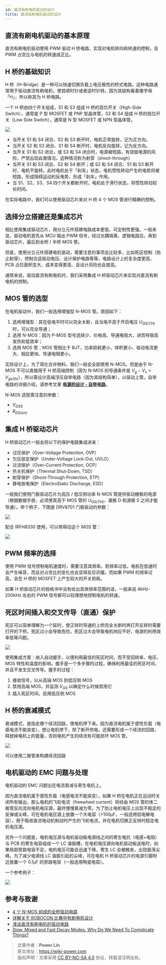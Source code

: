 ```yaml
---
id: 直流有刷电机驱动的设计
title: 直流有刷电机驱动的设计
---
```


## 直流有刷电机驱动的基本原理

直流有刷电机驱动使用 PWM 驱动 H 桥电路，实现对电机转向和转速的控制，且 PWM 占空比与电机的转速成正比。

## H 桥的基础知识

H 桥（H-Bridge）是一种可以快速切换负载上电压极性的桥式电路。这种电路通常用于驱动直流有刷电机，使其顺时针或者逆时针转。因为其结构看着像字母「H」，所以称其为 H 桥电路。

一个 H 桥由四个开关组成，S1 和 S3 组成 H 桥的高位开关（High-Side Switch），通常是 P 型 MOSFET 或 PNP 型晶体管，S2 和 S4 组成 H 桥的低位开关（Low Side Switch），通常是 N 型 MOSFET 或 NPN 型晶体管。

![](https://wiki-media-1253965369.cos.ap-guangzhou.myqcloud.com/img/20210812093751.png)

- 当开关 S1 和 S4 闭合、S2 和 S3 断开时，电机正常旋转，记为正方向。
- 当开关 S2 和 S3 闭合、S1 和 S4 断开时，电机反向旋转，记为反方向。
- 当开关 S1 和 S2 闭合，或 S3 和 S4 闭合时，电源被短路，有烧毁电源的风险，严禁出现此类情况。这种情况称为射穿（shoot-through）
- 当开关 S1 和 S3 闭合、S2 和 S4 断开；或 S2 和 S4 闭合、S1 和 S3 断开时，电机不旋转。此时电机处于「刹车」状态，电机惯性转动产生的电势将被短路，形成阻碍运动的反电势，形成「刹车」作用。
- 当 S1、S2、S3、S4 四个开关都断开时，电机处于滑行状态，将惯性转动较长时间。

在实际电路中，我们可以使用驱动芯片来对 H 桥 4 个 MOS 管进行精确的控制。

## 选择分立搭建还是集成芯片

相比使用集成驱动芯片，用分立元件搭建电路成本更低、可定制性更强。一般来说，驱动电机首先从 MCU 输出 PWM 信号，经过光耦隔离、逻辑电路后，再到驱动芯片，最后到全桥 / 半桥 MOS 管。

但是，使用分立元件搭建电机驱动，需要注意的事项会比较多，比如死区控制（防止射穿）、控制合适驱动电压、设计保护电路等等，电路设计上的复杂度更高、PCB 占位面积变大、成本变得更高、且设计风险也会提高。

通常来说，驱动直流有刷电机时，我们采用集成 H 桥驱动芯片来实现对直流有刷电机的控制。

## MOS 管的选型

在电机驱动中，我们一般选用增强型 N-MOS 管。原因如下：

1. 选用增强型：其在低电平时可以完全关断，且当电平高于开启电压 $U_{GS(TH)}$ 时，可以完全导通；
2. 选用 N-MOS：因为 P-MOS 型号选择少、价格高、导通电阻大，进而导致高发热和低效率；
3. 选用 MOS 管：MOS 管相比于 BJT，功率损耗更小、体积更小、驱动电流更大、相应更快、导通电阻更小。

实际设计上，为了简化合并物料，我们一般会全部使用 N-MOS。但是由于 N-MOS 不可以直接用于 H 桥高端控制（因为 N-MOS 的导通条件是 $V_g-V_s>V_{gs(th)}$），所以需设计高端浮压自举电路（因为其结构简单），以驱动上管。自举电路的详细介绍，请参考文章 [**电源的设计 - 自举电路**](https://wiki-power.com/%E7%94%B5%E6%BA%90%E7%9A%84%E8%AE%BE%E8%AE%A1-%E8%87%AA%E4%B8%BE%E7%94%B5%E8%B7%AF)。

N-MOS 选型需注意的参数：

- $V_{DSS}$
- $R_{DS(on)}$

## 集成 H 桥驱动芯片

H 桥驱动芯片一般会将以下的保护电路集成进来：

- 过压保护（Over-Voltage Protection, OVP）
- 欠压锁定保护（Under-Voltage Lock-Out, UVLO）
- 过流保护（Over-Current Protection, OCP）
- 热关机保护（Thermal Shut-Down, TSD）
- 射穿保护（Shoot-Through Protection, STP）
- 静电放电保护（ElectroStatic Discharge, ESD）

一般我们使用门极驱动芯片为高压 / 低压侧功率 N-MOS 管提供驱动栅极的电源（根据数据手册，必须使其高于 MOS 管的 $U_{GS(TH)}$，漏极 D 和源极 S 之间才能导通）。举个例子，下图是 DRV8701 门极驱动的参数：

![](https://wiki-media-1253965369.cos.ap-guangzhou.myqcloud.com/img/20210811095012.png)

配合 IRFH8330 使用，可以带得动这个 MOS 管：

![](https://wiki-media-1253965369.cos.ap-guangzhou.myqcloud.com/img/20210811095429.png)

## PWM 频率的选择

使用 PWM 信号控制电机速度时，需要注意其频率。若频率过低，电机在低速时会产生噪音，而且对占空比的变化也会显得反应迟缓。而如果 PWM 的频率过高，会在 H 桥的 MOSFET 上产生较大的开关损耗。

如果 H 桥驱动芯片的规格书中没有给出具体频率范围的话，一般来说 4kHz-200kHz 左右的 PWM 信号都可以较理想地控制电机的转速。

## 死区时间插入和交叉传导（直通）保护

死区可以简单理解为一个延时，使正转时导通的上桥完全关断时再打开反转时需要打开的下桥。死区过小会导致危险，死区过大会导致电机响应不好，电源的利用效率低等问题。

![](https://wiki-media-1253965369.cos.ap-guangzhou.myqcloud.com/img/20210815112048.jpg)

使用集成方案：纳入自动握手，以便利用最佳的死区时间，而不受回转率、电压、MOS 特性和温度的影响。握手是一个多步骤的过程，确保利用最佳的死区时间，并且不发生交叉传导。握手的过程：

1. 接收信号，以从高端 MOS 到低压侧 MOS
2. 禁用高端 MOS，并监测 $V_{GS}$ 以确定什么时候禁用它
3. 插入死区时间，启用低压侧 MOS

## H 桥的衰减模式

衰减模式，是指走哪个续流回路，使电机停下来。因为直流电机属于感性负载（电感电流不能突变），想让电机停下，除了断开供电，还需要形成一个续流的回路，释放掉电机上的能量，否则电机产生的续流有可能损坏 MOS 管。

![](https://wiki-media-1253965369.cos.ap-guangzhou.myqcloud.com/img/20211222162216.png)

可以使用二极管来构建续流回路

## 电机驱动的 EMC 问题与处理

电机驱动的 EMC 问题出在电流衰减与寄生电抗上。

因为直流电机属于感性负载（电感电流不能突变），如果 H 桥在电机正在运动时关闭所有输出，那么电机的飞轮电流（freewheel current）将经由 MOS 管的体二极管反向流向电机电压源，最终慢慢衰减为零。为了防止电机电压上出现不稳定的反弹或尖峰，可在电机电压源上放置一个大电容（>100μF，一般选用铝电解电容），用于吸收直流电动机制动时产生的飞轮电流，并在电机切换正反转时稳定电机电压源。

另外一个问题是，电机电压源与电机驱动板电源线之间的寄生电抗（电感+电阻）与 PCB 的寄生电容组成一个 LC 谐振槽，在电机电压源向电机驱动板送电时，如果局部旁路电容不足，电机电压可能会迅速下降，寄生 LC 会被触发，出现振荡尖峰。为了减少电源线 LC 谐振引起的尖峰，可在电机 H 桥驱动芯片的电源引脚附近放置一个 0.1μF 的旁路电容（一般选用陶瓷电容）。

一个参考例子：

![](https://wiki-media-1253965369.cos.ap-guangzhou.myqcloud.com/img/20211222150738.png)

## 参考与致谢

- [4 个 N-MOS 组成的全桥驱动电路](https://www.fanyedu.com/content/90.html)
- [详解关于 ROBOCON 比赛中有刷电机设计](https://zhuanlan.zhihu.com/p/27547384)
- [浅谈直流有刷电机的驱动电路](https://haipeng.me/2021/02/28/h-bridge-driver/)
- [Slow, Mixed and Fast Decay Modes. Why Do We Need To Complicate Things?](https://ebldc.com/?p=86)

> 文章作者：**Power Lin**  
> 原文地址：<https://wiki-power.com>  
> 版权声明：文章采用 [CC BY-NC-SA 4.0](https://creativecommons.org/licenses/by/4.0/deed.zh) 协议，转载请注明出处。
